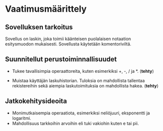 # Vaatimusmäärittely

## Sovelluksen tarkoitus

Sovellus on laskin, joka toimii käänteisen puolalaisen notaation esitysmuodon mukaisesti. Sovellusta käytetään komentoriviltä.

## Suunnitellut perustoiminnallisuudet
- Tukee tavallisimpia operaattoreita, kuten esimerkiksi +, -, / ja *. (**tehty**)

- Muistaa käyttäjän laskuhistorian. Tuloksia on mahdollista tallentaa rekistereihin sekä aiempia laskutoimituksia on mahdollista hakea. (**tehty**)


## Jatkokehitysideoita
- Monimutkaisempia operaatiota, esimerkiksi neliöjuuri, eksponentti ja logaritmi.
- Mahdollisuus tarkkoihin arvoihin eli tuki vakiohin kuten e tai pii.
